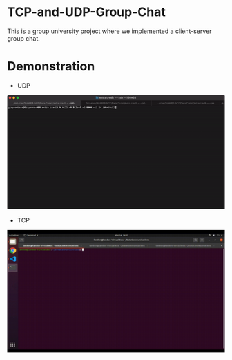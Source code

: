 # TCP-and-UDP-Group-Chat
This is a group university project where we implemented a client-server group chat.

# Demonstration
  - UDP
  
 ![](udp_demonstration.gif)
  
  - TCP
  
 ![](TCP_Demonstration.gif)
